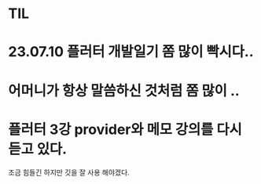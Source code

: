 # TIL

# 23.07.10 플러터 개발일기 쫌 많이 빡시다..
# 어머니가 항상 말씀하신 것처럼 쫌 많이 ..
# 플러터 3강 provider와 메모 강의를 다시 듣고 있다.

조금 힘들긴 하지만 깃을 잘 사용 해야겠다.

